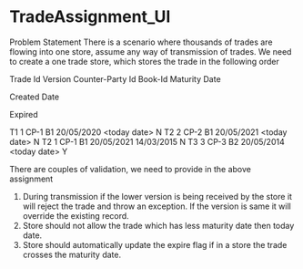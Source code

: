 # TradeAssignment_UI


Problem Statement
There is a scenario where thousands of trades are flowing into one store, assume any way of
transmission of trades. We need to create a one trade store, which stores the trade in the following
order

Trade Id Version Counter-Party Id Book-Id Maturity
Date

Created
Date

Expired

T1 1 CP-1 B1 20/05/2020 &lt;today date&gt; N
T2 2 CP-2 B1 20/05/2021 &lt;today date&gt; N
T2 1 CP-1 B1 20/05/2021 14/03/2015         N
T3 3 CP-3 B2 20/05/2014 &lt;today date&gt; Y

There are couples of validation, we need to provide in the above assignment
1. During transmission if the lower version is being received by the store it will reject the trade and
throw an exception. If the version is same it will override the existing record.
2. Store should not allow the trade which has less maturity date then today date.
3. Store should automatically update the expire flag if in a store the trade crosses the maturity
date.
